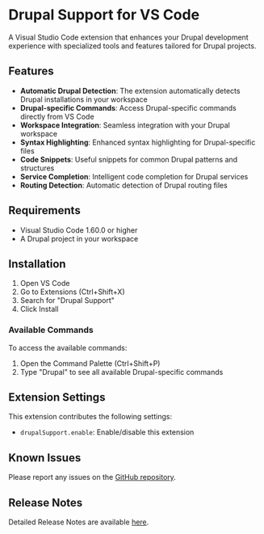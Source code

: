 # Drupal Support for VS Code

A Visual Studio Code extension that enhances your Drupal development experience with specialized tools and features tailored for Drupal projects.

## Features

- **Automatic Drupal Detection**: The extension automatically detects Drupal installations in your workspace
- **Drupal-specific Commands**: Access Drupal-specific commands directly from VS Code
- **Workspace Integration**: Seamless integration with your Drupal workspace
- **Syntax Highlighting**: Enhanced syntax highlighting for Drupal-specific files
- **Code Snippets**: Useful snippets for common Drupal patterns and structures
- **Service Completion**: Intelligent code completion for Drupal services
- **Routing Detection**: Automatic detection of Drupal routing files

## Requirements

- Visual Studio Code 1.60.0 or higher
- A Drupal project in your workspace

## Installation

1. Open VS Code
2. Go to Extensions (Ctrl+Shift+X)
3. Search for "Drupal Support"
4. Click Install

### Available Commands

To access the available commands:
1. Open the Command Palette (Ctrl+Shift+P)
2. Type "Drupal" to see all available Drupal-specific commands

## Extension Settings

This extension contributes the following settings:

* `drupalSupport.enable`: Enable/disable this extension

## Known Issues

Please report any issues on the [GitHub repository](https://github.com/DoanKhanhDev/Drupal-Support/issues).

## Release Notes

Detailed Release Notes are available [here](https://github.com/DoanKhanhDev/Drupal-Support/blob/master/CHANGELOG.md).
